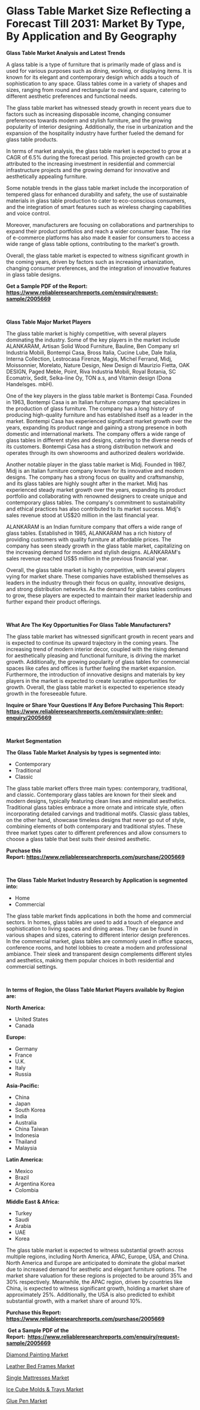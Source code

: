 <p><h1>Glass Table Market Size Reflecting a Forecast Till 2031: Market By Type, By Application and By Geography</h1></p><p><strong>Glass Table Market Analysis and Latest Trends</strong></p>
<p><p>A glass table is a type of furniture that is primarily made of glass and is used for various purposes such as dining, working, or displaying items. It is known for its elegant and contemporary design which adds a touch of sophistication to any space. Glass tables come in a variety of shapes and sizes, ranging from round and rectangular to oval and square, catering to different aesthetic preferences and functional needs.</p><p>The glass table market has witnessed steady growth in recent years due to factors such as increasing disposable income, changing consumer preferences towards modern and stylish furniture, and the growing popularity of interior designing. Additionally, the rise in urbanization and the expansion of the hospitality industry have further fueled the demand for glass table products.</p><p>In terms of market analysis, the glass table market is expected to grow at a CAGR of 6.5% during the forecast period. This projected growth can be attributed to the increasing investment in residential and commercial infrastructure projects and the growing demand for innovative and aesthetically appealing furniture.</p><p>Some notable trends in the glass table market include the incorporation of tempered glass for enhanced durability and safety, the use of sustainable materials in glass table production to cater to eco-conscious consumers, and the integration of smart features such as wireless charging capabilities and voice control.</p><p>Moreover, manufacturers are focusing on collaborations and partnerships to expand their product portfolios and reach a wider consumer base. The rise of e-commerce platforms has also made it easier for consumers to access a wide range of glass table options, contributing to the market's growth.</p><p>Overall, the glass table market is expected to witness significant growth in the coming years, driven by factors such as increasing urbanization, changing consumer preferences, and the integration of innovative features in glass table designs.</p></p>
<p><strong>Get a Sample PDF of the Report:&nbsp; <a href="https://www.reliableresearchreports.com/enquiry/request-sample/2005669">https://www.reliableresearchreports.com/enquiry/request-sample/2005669</a></strong></p>
<p>&nbsp;</p>
<p><strong>Glass Table Major Market Players</strong></p>
<p><p>The glass table market is highly competitive, with several players dominating the industry. Some of the key players in the market include ALANKARAM, Artisan Solid Wood Furniture, Bauline, Ben Company srl Industria Mobili, Bontempi Casa, Bross Italia, Cucine Lube, Dale Italia, Interna Collection, Lestrocasa Firenze, Magis, Michel Ferrand, Midj, Moissonnier, Morelato, Nature Design, New Design di Maurizio Fietta, OAK DESIGN, Paged Meble, Point, Riva Industria Mobili, Royal Botania, SC Ecomatrix, Sedit, Selka-line Oy, TON a.s, and Vitamin design (Dona Handelsges. mbH).</p><p>One of the key players in the glass table market is Bontempi Casa. Founded in 1963, Bontempi Casa is an Italian furniture company that specializes in the production of glass furniture. The company has a long history of producing high-quality furniture and has established itself as a leader in the market. Bontempi Casa has experienced significant market growth over the years, expanding its product range and gaining a strong presence in both domestic and international markets. The company offers a wide range of glass tables in different styles and designs, catering to the diverse needs of its customers. Bontempi Casa has a strong distribution network and operates through its own showrooms and authorized dealers worldwide.</p><p>Another notable player in the glass table market is Midj. Founded in 1987, Midj is an Italian furniture company known for its innovative and modern designs. The company has a strong focus on quality and craftsmanship, and its glass tables are highly sought after in the market. Midj has experienced steady market growth over the years, expanding its product portfolio and collaborating with renowned designers to create unique and contemporary glass tables. The company's commitment to sustainability and ethical practices has also contributed to its market success. Midj's sales revenue stood at US$20 million in the last financial year.</p><p>ALANKARAM is an Indian furniture company that offers a wide range of glass tables. Established in 1985, ALANKARAM has a rich history of providing customers with quality furniture at affordable prices. The company has seen steady growth in the glass table market, capitalizing on the increasing demand for modern and stylish designs. ALANKARAM's sales revenue reached US$5 million in the previous financial year.</p><p>Overall, the glass table market is highly competitive, with several players vying for market share. These companies have established themselves as leaders in the industry through their focus on quality, innovative designs, and strong distribution networks. As the demand for glass tables continues to grow, these players are expected to maintain their market leadership and further expand their product offerings.</p></p>
<p>&nbsp;</p>
<p><strong>What Are The Key Opportunities For Glass Table Manufacturers?</strong></p>
<p><p>The glass table market has witnessed significant growth in recent years and is expected to continue its upward trajectory in the coming years. The increasing trend of modern interior decor, coupled with the rising demand for aesthetically pleasing and functional furniture, is driving the market growth. Additionally, the growing popularity of glass tables for commercial spaces like cafes and offices is further fueling the market expansion. Furthermore, the introduction of innovative designs and materials by key players in the market is expected to create lucrative opportunities for growth. Overall, the glass table market is expected to experience steady growth in the foreseeable future.</p></p>
<p><strong>Inquire or Share Your Questions If Any Before Purchasing This Report: <a href="https://www.reliableresearchreports.com/enquiry/pre-order-enquiry/2005669">https://www.reliableresearchreports.com/enquiry/pre-order-enquiry/2005669</a></strong></p>
<p>&nbsp;</p>
<p><strong>Market Segmentation</strong></p>
<p><strong>The Glass Table Market Analysis by types is segmented into:</strong></p>
<p><ul><li>Contemporary</li><li>Traditional</li><li>Classic</li></ul></p>
<p><p>The glass table market offers three main types: contemporary, traditional, and classic. Contemporary glass tables are known for their sleek and modern designs, typically featuring clean lines and minimalist aesthetics. Traditional glass tables embrace a more ornate and intricate style, often incorporating detailed carvings and traditional motifs. Classic glass tables, on the other hand, showcase timeless designs that never go out of style, combining elements of both contemporary and traditional styles. These three market types cater to different preferences and allow consumers to choose a glass table that best suits their desired aesthetic.</p></p>
<p><strong>Purchase this Report:&nbsp;<a href="https://www.reliableresearchreports.com/purchase/2005669">https://www.reliableresearchreports.com/purchase/2005669</a></strong></p>
<p>&nbsp;</p>
<p><strong>The Glass Table Market Industry Research by Application is segmented into:</strong></p>
<p><ul><li>Home</li><li>Commercial</li></ul></p>
<p><p>The glass table market finds applications in both the home and commercial sectors. In homes, glass tables are used to add a touch of elegance and sophistication to living spaces and dining areas. They can be found in various shapes and sizes, catering to different interior design preferences. In the commercial market, glass tables are commonly used in office spaces, conference rooms, and hotel lobbies to create a modern and professional ambiance. Their sleek and transparent design complements different styles and aesthetics, making them popular choices in both residential and commercial settings.</p></p>
<p>&nbsp;</p>
<p><strong>In terms of Region, the Glass Table Market Players available by Region are:</strong></p>
<p>
    <p> <strong> North America: </strong>
        <ul>
            <li>United States</li>
            <li>Canada</li>
        </ul>
        </p> 
    <p> <strong> Europe: </strong>
        <ul>
            <li>Germany</li>
            <li>France</li>
            <li>U.K.</li>
            <li>Italy</li>
            <li>Russia</li>
        </ul>
        </p> 
    <p> <strong> Asia-Pacific: </strong>
        <ul>
            <li>China</li>
            <li>Japan</li>
            <li>South Korea</li>
            <li>India</li>
            <li>Australia</li>
            <li>China Taiwan</li>
            <li>Indonesia</li>
            <li>Thailand</li>
            <li>Malaysia</li>
        </ul>
        </p> 
    <p> <strong> Latin America: </strong>
        <ul>
            <li>Mexico</li>
            <li>Brazil</li>
            <li>Argentina Korea</li>
            <li>Colombia</li>
        </ul>
        </p> 
    <p> <strong> Middle East & Africa: </strong>
        <ul>
            <li>Turkey</li>
            <li>Saudi</li>
            <li>Arabia</li>
            <li>UAE</li>
            <li>Korea</li>
        </ul>
    </p>
    </p>
<p><p>The glass table market is expected to witness substantial growth across multiple regions, including North America, APAC, Europe, USA, and China. North America and Europe are anticipated to dominate the global market due to increased demand for aesthetic and elegant furniture options. The market share valuation for these regions is projected to be around 35% and 30% respectively. Meanwhile, the APAC region, driven by countries like China, is expected to witness significant growth, holding a market share of approximately 25%. Additionally, the USA is also predicted to exhibit substantial growth, with a market share of around 10%.</p></p>
<p><strong>Purchase this Report: <a href="https://www.reliableresearchreports.com/purchase/2005669">https://www.reliableresearchreports.com/purchase/2005669</a></strong></p>
<p>&nbsp;<strong>Get a Sample PDF of the Report:&nbsp;&nbsp;<a href="https://www.reliableresearchreports.com/enquiry/request-sample/2005669">https://www.reliableresearchreports.com/enquiry/request-sample/2005669</a></strong></p>
<p><strong></strong></p>
<p><p><a href="https://github.com/kuntayevaz/Market-Research-Report-List-2/blob/main/diamond-painting-market.md">Diamond Painting Market</a></p><p><a href="https://github.com/kipkeeva/Market-Research-Report-List-2/blob/main/leather-bed-frames-market.md">Leather Bed Frames Market</a></p><p><a href="https://github.com/aliciawhite5576/Market-Research-Report-List-2/blob/main/single-mattresses-market.md">Single Mattresses Market</a></p><p><a href="https://github.com/provorikovar/Market-Research-Report-List-2/blob/main/ice-cube-molds-trays-market.md">Ice Cube Molds & Trays Market</a></p><p><a href="https://github.com/Krish2023na/Market-Research-Report-List-2/blob/main/glue-pen-market.md">Glue Pen Market</a></p></p>